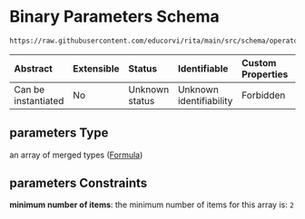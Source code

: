 # Binary Parameters Schema

```txt
https://raw.githubusercontent.com/educorvi/rita/main/src/schema/operator.json#/oneOf/0/properties/parameters
```



| Abstract            | Extensible | Status         | Identifiable            | Custom Properties | Additional Properties | Access Restrictions | Defined In                                                              |
| :------------------ | :--------- | :------------- | :---------------------- | :---------------- | :-------------------- | :------------------ | :---------------------------------------------------------------------- |
| Can be instantiated | No         | Unknown status | Unknown identifiability | Forbidden         | Allowed               | none                | [operator.json*](../../src/schema/operator.json "open original schema") |

## parameters Type

an array of merged types ([Formula](term.md))

## parameters Constraints

**minimum number of items**: the minimum number of items for this array is: `2`
